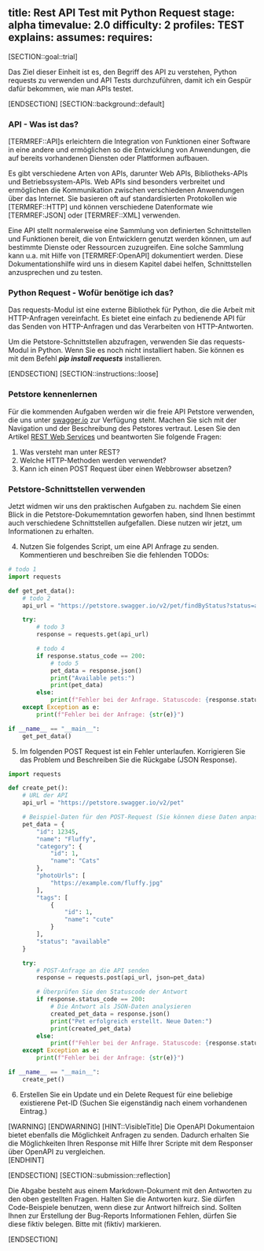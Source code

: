 title: Rest API Test mit Python Request
stage: alpha
timevalue: 2.0
difficulty: 2
profiles: TEST
explains:
assumes:
requires:
---
[SECTION::goal::trial]

Das Ziel dieser Einheit ist es, den Begriff des API zu verstehen, Python requests zu verwenden und API Tests durchzuführen, damit ich ein Gespür dafür bekommen, wie man APIs testet.

[ENDSECTION]
[SECTION::background::default]

### API - Was ist das?
[TERMREF::API]s erleichtern die Integration von Funktionen einer Software in eine andere und ermöglichen so die Entwicklung von Anwendungen, die auf bereits vorhandenen Diensten oder Plattformen aufbauen.

Es gibt verschiedene Arten von APIs, darunter Web APIs, Bibliotheks-APIs und Betriebssystem-APIs. Web APIs sind besonders verbreitet und ermöglichen die Kommunikation zwischen verschiedenen Anwendungen über das Internet.
Sie basieren oft auf standardisierten Protokollen wie [TERMREF::HTTP] und können verschiedene Datenformate wie [TERMREF:JSON] oder [TERMREF::XML] verwenden.

Eine API stellt normalerweise eine Sammlung von definierten Schnittstellen und Funktionen bereit, die von Entwicklern genutzt werden können, um auf bestimmte Dienste oder Ressourcen zuzugreifen. Eine solche Sammlung kann u.a. mit Hilfe
von [TERMREF:OpenAPI] dokumentiert werden. Diese Dokumentationshilfe wird uns in diesem Kapitel dabei helfen, Schnittstellen anzusprechen und zu testen. 

### Python Request - Wofür benötige ich das?

Das requests-Modul ist eine externe Bibliothek für Python, die die Arbeit mit HTTP-Anfragen vereinfacht. Es bietet eine einfach zu bedienende API für das Senden von HTTP-Anfragen und das Verarbeiten von HTTP-Antworten.

Um die Petstore-Schnittstellen abzufragen, verwenden Sie das requests-Modul in Python. Wenn Sie es noch nicht installiert haben. Sie können es mit dem Befehl ***pip install requests*** installieren.

[ENDSECTION]
[SECTION::instructions::loose]

### Petstore kennenlernen

Für die kommenden Aufgaben werden wir die freie API Petstore verwenden, die uns unter [swagger.io](https://petstore.swagger.io) zur Verfügung steht. Machen Sie sich mit der Navigation und der Beschreibung des Petstores vertraut.
Lesen Sie den Artikel [REST Web Services](http://www.thomas-bayer.com/resources/rest/rest_webservices.pdf) und beantworten Sie folgende Fragen:

1. Was versteht man unter REST?
2. Welche HTTP-Methoden werden verwendet? 
3. Kann ich einen POST Request über einen Webbrowser absetzen?

### Petstore-Schnittstellen verwenden

Jetzt widmen wir uns den praktischen Aufgaben zu. nachdem Sie einen Blick in die Petstore-Dokumemntation geworfen haben, sind Ihnen bestimmt auch verschiedene Schnittstellen aufgefallen. Diese nutzen wir jetzt, um Informationen zu erhalten. 

4. Nutzen Sie folgendes Script, um eine API Anfrage zu senden. Kommentieren und beschreiben Sie die fehlenden TODOs:

```Python
# todo 1
import requests

def get_pet_data():
    # todo 2
    api_url = "https://petstore.swagger.io/v2/pet/findByStatus?status=available"

    try:
        # todo 3
        response = requests.get(api_url)

        # todo 4
        if response.status_code == 200:
            # todo 5
            pet_data = response.json()
            print("Available pets:")
            print(pet_data)
        else:
            print(f"Fehler bei der Anfrage. Statuscode: {response.status_code}")
    except Exception as e:
        print(f"Fehler bei der Anfrage: {str(e)}")

if __name__ == "__main__":
    get_pet_data()
```

5. Im folgenden POST Request ist ein Fehler unterlaufen. Korrigieren Sie das Problem und Beschreiben Sie die Rückgabe (JSON Response).

```Python
import requests

def create_pet():
    # URL der API
    api_url = "https://petstore.swagger.io/v2/pet"

    # Beispiel-Daten für den POST-Request (Sie können diese Daten anpassen)
    pet_data = {
        "id": 12345,
        "name": "Fluffy",
        "category": {
            "id": 1,
            "name": "Cats"
        },
        "photoUrls": [
            "https://example.com/fluffy.jpg"
        ],
        "tags": [
            {
                "id": 1,
                "name": "cute"
            }
        ],
        "status": "available"
    }

    try:
        # POST-Anfrage an die API senden
        response = requests.post(api_url, json=pet_data)

        # Überprüfen Sie den Statuscode der Antwort
        if response.status_code == 200:
            # Die Antwort als JSON-Daten analysieren
            created_pet_data = response.json()
            print("Pet erfolgreich erstellt. Neue Daten:")
            print(created_pet_data)
        else:
            print(f"Fehler bei der Anfrage. Statuscode: {response.status_code}")
    except Exception as e:
        print(f"Fehler bei der Anfrage: {str(e)}")

if __name__ == "__main__":
    create_pet()
```

6. Erstellen Sie ein Update und ein Delete Request für eine beliebige existierene Pet-ID (Suchen Sie eigenständig nach einem vorhandenen Eintrag.)


[WARNING]
[ENDWARNING]
[HINT::VisibleTitle]
Die OpenAPI Dokumentaion bietet ebenfalls die Möglichkeit Anfragen zu senden. Dadurch erhalten Sie die Möglichkeiten Ihren Response mit Hilfe Ihrer Scripte mit dem Responser über OpenAPI zu vergleichen.  
[ENDHINT]

[ENDSECTION]
[SECTION::submission::reflection]

Die Abgabe besteht aus einem Markdown-Dokument mit den Antworten zu den oben gestellten Fragen.
Halten Sie die Antworten kurz.
Sie dürfen Code-Beispiele benutzen, wenn diese zur Antwort hilfreich sind.
Sollten Ihnen zur Erstellung der Bug-Reports Informationen Fehlen, dürfen Sie diese fiktiv belegen. Bitte mit (fiktiv) markieren.

[ENDSECTION]